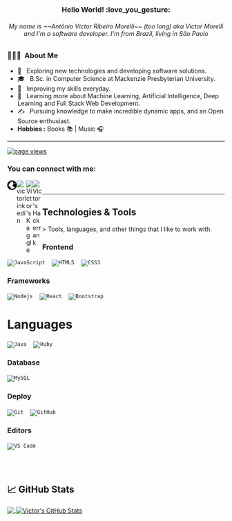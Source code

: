 
<h3 align="center"> Hello World!  :love_you_gesture: </h1>
<h6 align="center"> My name is ~~Antônio Victor Ribeiro Morelli~~ (too long) aka Victor Morelli and I'm a software developer. I'm from Brazil, living in São Paulo </h1>

<h3> 👨🏻‍💻 &nbsp;About Me </h3>

- 🤔 &nbsp; Exploring new technologies and developing software solutions.
- 🎓 &nbsp; B.Sc. in Computer Science at Mackenzie Presbyterian University.
- 💼 &nbsp; Improving my skills everyday.
- 🌱 &nbsp; Learning more about Machine Learning, Artificial Intelligence, Deep Learning and Full Stack Web Development.
- ✍️ &nbsp; Pursuing knowledge to make incredible dynamic apps, and an Open Source enthusiast.
- **Hobbies :** Books :books: | Music :headphones:

---------------------------------------------------------------------------------------------------------------------------------------------------------------------------------
<p align="left"> 
  <a href="https://github.com/victor00">
    <img src="https://komarev.com/ghpvc/?username=victor00" alt="page views" />
  </a> 
</p>


### You can connect with me:

<p>
  <a href="https://github.com/victor00">
    <img align="left" alt="victor00github" width="22px" src= "https://raw.githubusercontent.com/iconic/open-iconic/master/svg/globe.svg" style="max-width:100%;">
  </a>
  <a href="https://www.linkedin.com/in/avictor-ribeiro-morelli/">
    <img align="left" alt="victorlinkedin" width="22px" src= "https://camo.githubusercontent.com/d659d2bac00c01b42bffbae84bdc121e828b8fecd5b4949ffa2575f5d9e4a371/68747470733a2f2f63646e2e6a7364656c6976722e6e65742f6e706d2f73696d706c652d69636f6e734076332f69636f6e732f6c696e6b6564696e2e737667" style="max-width:100%;">
  </a>
  <a href="https://www.kaggle.com/avrmvictor00">
    <img align="left" alt="Victor's Kaggle" width="15px" src="https://cdn.jsdelivr.net/npm/simple-icons@3.1.0/icons/kaggle.svg" />
  </a>
  <a href="https://www.hackerrank.com/victormorelli6">
    <img align="left" alt="Victor's Hackerrank" width="22px" src="https://cdn.jsdelivr.net/npm/simple-icons@v3/icons/hackerrank.svg" />
  </a>
</p>

<br>

---------------------------------------------------------------------------------------------------------------------------------------------------------------------------------

<h2 align="left" id="macropower-tech">Technologies & Tools</h2>
> Tools, languages, and other things that I like to work with.

### Frontend
<code>![JavaScript](https://img.shields.io/badge/-JavaScript-black?style=flat-square&logo=javascript)</code> &nbsp;&nbsp;
<code>![HTML5](https://img.shields.io/badge/-HTML5-%23E44D27?style=flat-square&logo=html5&logoColor=ffffff)</code> &nbsp;&nbsp;
<code>![CSS3](https://img.shields.io/badge/-CSS3-%231572B6?style=flat-square&logo=css3)</code> &nbsp;&nbsp;

### Frameworks
<code>![Nodejs](https://img.shields.io/badge/-Nodejs-black?style=flat-square&logo=Node.js)</code> &nbsp;&nbsp;
<code>![React](https://img.shields.io/badge/-React-%23282C34?style=flat-square&logo=react)</code> &nbsp;&nbsp;
<code>![Bootstrap](https://img.shields.io/badge/-Bootstrap-563D7C?style=flat-square&logo=bootstrap)</code> &nbsp;&nbsp;

# Languages


<code>![Java](https://img.shields.io/badge/Java-orange?style=flat&logo=java&logoColor=white)</code> &nbsp;&nbsp;
<code>![Ruby](https://img.shields.io/badge/Ruby?style=flat&logo=ruby&logoColor=white)</code> &nbsp;&nbsp;


### Database

<code>![MySQL](https://img.shields.io/badge/-MySQL-black?style=flat-square&logo=mysql)</code> &nbsp;&nbsp;

### Deploy

<code>![Git](https://img.shields.io/badge/-Git-black?style=flat-square&logo=git)</code> &nbsp;&nbsp;
<code>![GitHub](https://img.shields.io/badge/-GitHub-181717?style=flat-square&logo=github)</code> &nbsp;&nbsp;
<code></code> &nbsp;&nbsp;
<code></code> &nbsp;&nbsp;

### Editors
<code>![VS Code](http://img.shields.io/badge/-VS%20Code-007ACC?style=flat-square&logo=visual-studio-code)</code> &nbsp;&nbsp;


<br><br>



## &#x1f4c8; GitHub Stats
<p>
  <a href="https://github.com/victor00">
    <img align="center" src="https://github-readme-stats.vercel.app/api/top-langs/?username=victor00&hide=css,hack&title_color=ffffff&text_color=c9cacc&icon_color=2bbc8a&bg_color=1d1f21" />
  </a>
  <a href="https://github.com/victor00">
    <img align="center" src="https://github-readme-stats.vercel.app/api?username=victor000&show_icons=true&line_height=27&count_private=true&&theme=vision-friendly-dark" alt="Victor's GitHub Stats" />
  </a>
</p>


